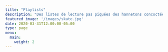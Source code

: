 ```yaml
---
title: "Playlists"
description: "Des listes de lecture pas piquées des hannetons concoctées par nos soins."
featured_image: '/images/skate.jpg'
date: 2020-03-31T12:00:00-05:00
type: page
menu:
  main:
    weight: 2
---
```

